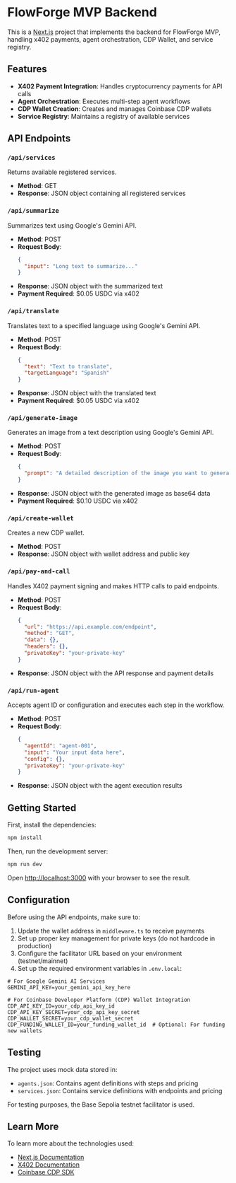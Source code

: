 # FlowForge MVP Backend

This is a [Next.js](https://nextjs.org) project that implements the backend for FlowForge MVP, handling x402 payments, agent orchestration, CDP Wallet, and service registry.

## Features

- **X402 Payment Integration**: Handles cryptocurrency payments for API calls
- **Agent Orchestration**: Executes multi-step agent workflows
- **CDP Wallet Creation**: Creates and manages Coinbase CDP wallets
- **Service Registry**: Maintains a registry of available services

## API Endpoints

### `/api/services`

Returns available registered services.

- **Method**: GET
- **Response**: JSON object containing all registered services

### `/api/summarize`

Summarizes text using Google's Gemini API.

- **Method**: POST
- **Request Body**:
  ```json
  {
    "input": "Long text to summarize..."
  }
  ```
- **Response**: JSON object with the summarized text
- **Payment Required**: $0.05 USDC via x402

### `/api/translate`

Translates text to a specified language using Google's Gemini API.

- **Method**: POST
- **Request Body**:
  ```json
  {
    "text": "Text to translate",
    "targetLanguage": "Spanish"
  }
  ```
- **Response**: JSON object with the translated text
- **Payment Required**: $0.05 USDC via x402

### `/api/generate-image`

Generates an image from a text description using Google's Gemini API.

- **Method**: POST
- **Request Body**:
  ```json
  {
    "prompt": "A detailed description of the image you want to generate"
  }
  ```
- **Response**: JSON object with the generated image as base64 data
- **Payment Required**: $0.10 USDC via x402

### `/api/create-wallet`

Creates a new CDP wallet.

- **Method**: POST
- **Response**: JSON object with wallet address and public key

### `/api/pay-and-call`

Handles X402 payment signing and makes HTTP calls to paid endpoints.

- **Method**: POST
- **Request Body**:
  ```json
  {
    "url": "https://api.example.com/endpoint",
    "method": "GET",
    "data": {},
    "headers": {},
    "privateKey": "your-private-key"
  }
  ```
- **Response**: JSON object with the API response and payment details

### `/api/run-agent`

Accepts agent ID or configuration and executes each step in the workflow.

- **Method**: POST
- **Request Body**:
  ```json
  {
    "agentId": "agent-001",
    "input": "Your input data here",
    "config": {},
    "privateKey": "your-private-key"
  }
  ```
- **Response**: JSON object with the agent execution results

## Getting Started

First, install the dependencies:

```bash
npm install
```

Then, run the development server:

```bash
npm run dev
```

Open [http://localhost:3000](http://localhost:3000) with your browser to see the result.

## Configuration

Before using the API endpoints, make sure to:

1. Update the wallet address in `middleware.ts` to receive payments
2. Set up proper key management for private keys (do not hardcode in production)
3. Configure the facilitator URL based on your environment (testnet/mainnet)
4. Set up the required environment variables in `.env.local`:

```
# For Google Gemini AI Services
GEMINI_API_KEY=your_gemini_api_key_here

# For Coinbase Developer Platform (CDP) Wallet Integration
CDP_API_KEY_ID=your_cdp_api_key_id
CDP_API_KEY_SECRET=your_cdp_api_key_secret
CDP_WALLET_SECRET=your_cdp_wallet_secret
CDP_FUNDING_WALLET_ID=your_funding_wallet_id  # Optional: For funding new wallets
```

## Testing

The project uses mock data stored in:
- `agents.json`: Contains agent definitions with steps and pricing
- `services.json`: Contains service definitions with endpoints and pricing

For testing purposes, the Base Sepolia testnet facilitator is used.

## Learn More

To learn more about the technologies used:

- [Next.js Documentation](https://nextjs.org/docs)
- [X402 Documentation](https://x402.gitbook.io/x402/)
- [Coinbase CDP SDK](https://docs.cloud.coinbase.com/cdp/docs)
